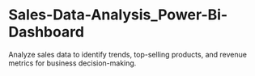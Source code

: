 # Sales-Data-Analysis_Power-Bi-Dashboard
Analyze sales data to identify trends, top-selling products, and revenue metrics for business decision-making.
